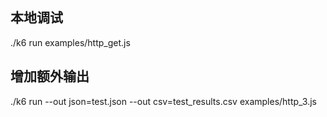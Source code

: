 
## 本地调试
./k6 run examples/http_get.js


## 增加额外输出
./k6 run  --out json=test.json  --out csv=test_results.csv  examples/http_3.js
